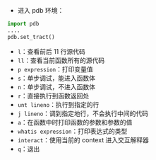 - 进入 pdb 环境：
```python
import pdb
....
pdb.set_tract()
```
- `l`：查看前后 11 行源代码
- `ll`：查看当前函数所有的源代码
- `p expression`：打印变量值
- `s`：单步调试，能进入函数体
- `n`：单步调试，不进入函数体
- `r`：直接执行到函数返回处
- `unt lineno`：执行到指定的行
- `j lineno`：调到指定地行，不会执行中间的代码
- `a`：在函数中时打印函数的参数和参数的值
- `whatis expression`：打印表达式的类型
- `interact`：使用当前的 context 进入交互解释器
- `q`：退出
